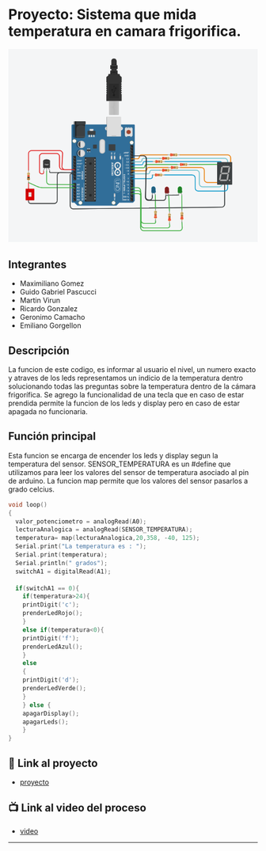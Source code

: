 # Proyecto: Sistema que mida temperatura en camara frigorifica.
![Tinkercad](./img/proyecto.png)

## Integrantes 
- Maximiliano Gomez
- Guido Gabriel Pascucci
- Martin Virun
- Ricardo Gonzalez
- Geronimo Camacho
- Emiliano Gorgellon

## Descripción
La funcion de este codigo, es informar al usuario el nivel, un numero exacto y atraves de los leds representamos un indicio de la temperatura dentro
solucionando todas las preguntas sobre la temperatura dentro de la cámara frigorífica.
Se agrego la funcionalidad de una tecla que en caso de estar prendida permite la funcion de los leds y display pero en caso de estar apagada no funcionaria.

## Función principal
Esta funcion se encarga de encender los leds y display segun la temperatura del sensor.
SENSOR_TEMPERATURA es un #define que utilizamos para leer los valores del sensor de temperatura asociado al pin de arduino. La funcion map permite que los valores del sensor pasarlos a grado celcius.


~~~ c (lenguaje en el que esta escrito)
void loop()
{
  valor_potenciometro = analogRead(A0);
  lecturaAnalogica = analogRead(SENSOR_TEMPERATURA);
  temperatura= map(lecturaAnalogica,20,358, -40, 125);
  Serial.print("La temperatura es : ");
  Serial.print(temperatura);
  Serial.println(" grados");
  switchA1 = digitalRead(A1);
  
  if(switchA1 == 0){
  	if(temperatura>24){
    printDigit('c');
    prenderLedRojo();
  	} 
  	else if(temperatura<0){
    printDigit('f');
    prenderLedAzul();
  	}
  	else
  	{
    printDigit('d');
    prenderLedVerde();
  	}
  	} else {
  	apagarDisplay();
    apagarLeds();
  	}
}

~~~

## :robot: Link al proyecto
- [proyecto](https://www.tinkercad.com/things/aOYiibnDjWu)
## :tv: Link al video del proceso
- [video](https://www.youtube.com/watch?v=VyGjE8kx-O0)

---
